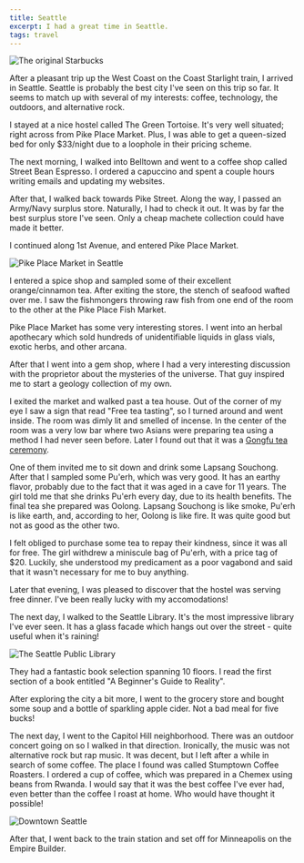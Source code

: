 ```yaml
---
title: Seattle
excerpt: I had a great time in Seattle.
tags: travel
---
```


![The original Starbucks](https://lh3.googleusercontent.com/-pZMo8SOq-Pc/TgN1iIeHL1I/AAAAAAAAXd0/uXyR0qbO4pA/s1000/IMG_2541.JPG)

After a pleasant trip up the West Coast on the Coast Starlight train, I
arrived in Seattle. Seattle is probably the best city I've seen on this trip so far. It
seems to match up with several of my interests: coffee, technology, the
outdoors, and alternative rock.

I stayed at a nice hostel called The Green Tortoise. It's very well
situated; right across from Pike Place Market. Plus, I was able to get a
queen-sized bed for only $33/night due to a loophole in their pricing
scheme.

The next morning, I walked into Belltown and
went to a coffee shop called Street Bean Espresso. I ordered a 
capuccino and spent a couple
hours writing emails and updating my websites.

After that, I walked back towards Pike Street. Along the way, I passed
an Army/Navy surplus store. Naturally, I had to check it out. It was by far
the best surplus store I've seen. Only a cheap machete collection could have
made it better.

I continued along 1st Avenue, and entered Pike Place Market. 

![Pike Place Market in Seattle](https://lh6.googleusercontent.com/-vCeHobmIKGE/TgN1e1a39UI/AAAAAAAAXdo/aSgoqD2H0Fo/s1000/IMG_2540.JPG)

I entered a
spice shop and sampled some of their excellent orange/cinnamon tea.
After exiting the store, the stench of seafood wafted over me. I saw 
the fishmongers throwing raw fish from one end of the room to the other
at the Pike Place Fish Market.

Pike Place Market has some very interesting stores. I went into an
herbal apothecary which sold hundreds of
unidentifiable liquids in glass vials, exotic herbs, and other 
arcana.

After that I went into a gem shop, where I had a very interesting
discussion with the proprietor about the mysteries of the universe.
That guy inspired me to start a geology collection of my own.

I exited the market and walked past a tea house. Out of the corner of my
eye I saw a sign that read "Free tea tasting", so I turned around and
went inside. The room was dimly lit and smelled of incense. In the center 
of the room was a very low bar where two
Asians were preparing tea using a method I had never seen before. Later
I found out that it was a [Gongfu tea ceremony](http://en.wikipedia.org/wiki/Gongfu_tea_ceremony). 

One of them invited me to sit down and drink some Lapsang Souchong.
After that I sampled some Pu'erh, which was very good. It has an earthy flavor, 
probably due to the fact that it was aged in a cave
for 11 years. The girl told me that she drinks Pu'erh every
day, due to its health benefits. The final tea she prepared was Oolong.
Lapsang Souchong is like smoke, Pu'erh is like earth, and, according to her,
Oolong is like fire. It was quite good but not as good as the other two.

I felt obliged to purchase some tea to repay their kindness, since it was all
for free.
The girl withdrew a miniscule bag of Pu'erh, with a price tag of $20.
Luckily, she understood my predicament as a poor vagabond and said that
it wasn't necessary for me to buy anything.

Later that evening, I was pleased to discover that the hostel was serving 
free dinner. I've been really lucky with my accomodations!

The next day, I walked to the Seattle Library. It's the most impressive
library I've ever seen. It has a glass facade which hangs out
over the street - quite useful when it's raining! 

![The Seattle Public Library](https://lh4.googleusercontent.com/-1pCMkaeUrnY/TgN074ORcoI/AAAAAAAAXbs/P6N6IADMp44/s1000/IMG_2531.JPG)

They had a
fantastic book selection spanning 10 floors. I read the first section 
of a book entitled "A Beginner's Guide to Reality".

After exploring the city a bit more, I went to the grocery store and 
bought some soup and a bottle of
sparkling apple cider. Not a bad meal for five bucks!

The next day, I went to the Capitol Hill neighborhood. There was an
outdoor concert going on so I walked in that direction. Ironically, the
music was not alternative rock but rap music. It was decent, but I left
after a while in search of some coffee. The place I found was called
Stumptown Coffee Roasters. I ordered a cup of coffee, which was prepared 
in a Chemex using beans from Rwanda. I would say that it was the best
coffee I've ever had, even better than the coffee I roast at home. Who
would have thought it possible!

![Downtown Seattle](https://lh4.googleusercontent.com/-2FHI7Z92zpc/TgN1QGxwRHI/AAAAAAAAXcs/ybduxDmyokU/s1000/IMG_2536.JPG)

After that, I went back to the train station and set off for Minneapolis
on the Empire Builder.

